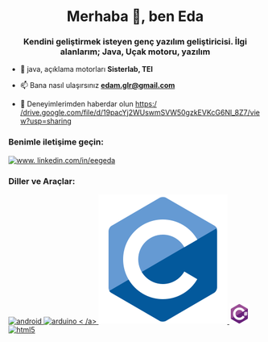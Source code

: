 <h1 align="center">Merhaba 👋, ben Eda</h1>
<h3 align="center">Kendini geliştirmek isteyen genç yazılım geliştiricisi. İlgi alanlarım; Java, Uçak motoru, yazılım</h3>

- 🌱 java, açıklama motorları **Sisterlab, TEI**

- 📫 Bana nasıl ulaşırsınız **edam.glr@gmail.com**

- 📄 Deneyimlerimden haberdar olun [https:/ /drive.google.com/file/d/19pacYj2WUswmSVW50gzkEVKcG6Nl_8Z7/view?usp=sharing](https://drive.google.com/file/d/19pacYj2WUswmSVW50gzkEVKcG6Nl_8Z7/view?usp=sharing)

<h3 align="left"> Benimle iletişime geçin:</h3>
<p align="left">
<a href="https://linkedin.com/in/www.linkedin.com/in/eegeda" target="blank"><img align ="center" src = "https://raw.githubusercontent.com/rahuldkjain/github-profile-readme-generator/master/src/images/icons/Social/linked-in-alt.svg" alt = "www. linkedin.com/in/eegeda" height="30" width="40" /></a>
</p>

<h3 align="left">Diller ve Araçlar:</h3>
<p align="left "> <a href = "https://developer.android.com" target = "_blank" rel = "noreferrer"> <img src = "https://raw.githubusercontent.com/devicons/devicon/master/icons /android/android-original-wordmark.svg" alt = "android" width = "40" height = "40"/> </a> <a href = "https://www.arduino.cc/" target= "_blank" rel = "noreferrer"> <img src = "https://cdn.worldvectorlogo.com/logos/arduino-1.svg" alt = "arduino" width = "40" height = "40"/> < /a> <a href = "https://www.cprogramming.com/" target = "_blank" rel = "noreferrer"> <img src = "https://raw.githubusercontent.com/devicons/devicon/master /icons/c/c-original.svg" alt = "c" genişlik = "40" yükseklik = "40"/> </a> <a href = "https://www.w3schools.com/cs/" target = "_blank" rel = "noreferrer"> <img src = "https://raw.githubusercontent.com/devicons/devicon/master/icons/csharp/csharp-original.svg" alt = "csharp" width = " 40" yükseklik = "40"/> </a> <a href = "https://www.w3.org/html/" target = "_blank" rel = "noreferrer"> <img src = "https:/ /raw.githubusercontent.com/devicons/devicon/master/icons/html5/html5-original-wordmark.svg" alt = "html5" genişlik = "40" yükseklik = "40"/> </a> <a href= "https://www.java.
